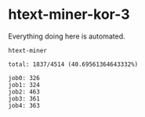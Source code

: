 # htext-miner-kor-3

Everything doing here is automated.

```
htext-miner

total: 1837/4514 (40.69561364643332%)

job0: 326
job1: 324
job2: 463
job3: 361
job4: 363
```